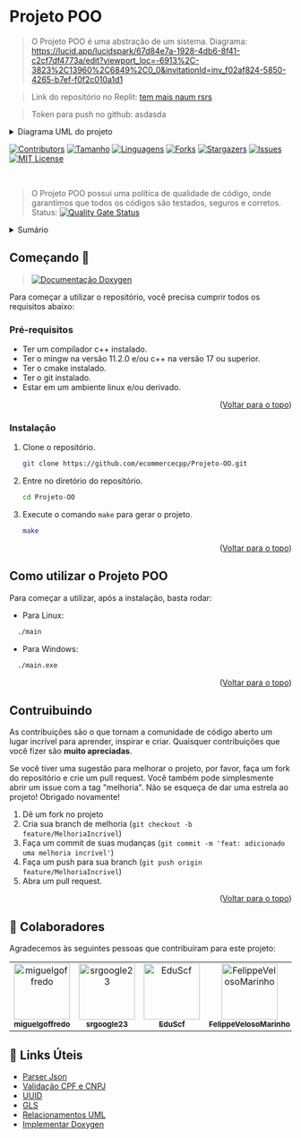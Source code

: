 <div id="top"></div>

# Projeto POO

> O Projeto POO é uma abstração de um sistema.
> Diagrama: https://lucid.app/lucidspark/67d84e7a-1928-4db6-8f41-c2cf7df4773a/edit?viewport_loc=-6913%2C-3823%2C13960%2C6849%2C0_0&invitationId=inv_f02af824-5850-4265-b7ef-f0f2c010a1d1

>Link do repositório no Replit: [tem mais naum rsrs](https://replit.com/join/mfgueahaau-fileppevoleso)

>Token para push no github: asdasda

<!-- TABLE OF CONTENTS -->
<details>
  <summary>Diagrama UML do projeto</summary>
![UML_Industria](https://user-images.githubusercontent.com/60450622/193287026-3a6453bf-dd3d-429b-bbf8-1eab0e6ee964.png)
</details>

[![Contributors][contributors-shield]][contributors-url]
[![Tamanho][tamanho-shield]][tamanho-url]
[![Linguagens][linguagens-shield]][linguagens-url]
[![Forks][forks-shield]][forks-url]
[![Stargazers][stars-shield]][stars-url]
[![Issues][issues-shield]][issues-url]
[![MIT License][license-shield]][license-url]

<br/>

> O Projeto POO possui uma política de qualidade de código, onde garantimos que todos os códigos são testados, seguros e corretos. Status:           [![Quality Gate Status](https://sonarcloud.io/api/project_badges/measure?project=ecommercecpp_ecommercecpp&metric=alert_status)](https://sonarcloud.io/summary/new_code?id=ecommercecpp_ecommercecpp)

<!-- TABLE OF CONTENTS -->
<details>
  <summary>Sumário</summary>
  <ol>
    <li>
      <a href="#ecommercecpp">O Projeto</a>
    </li>
    <li>
      <a href="#começando-">Começando 🚀</a>
      <ul>
        <li><a href="#pré-requisitos">Pré-requisitos</a></li>
        <li><a href="#instalação">Instalação</a></li>
      </ul>
    </li>
    <li><a href="#como-utilizar-o-ecommercecpp">Como utilizar o Projeto POO</a></li>
    <li><a href="#contruibuindo">Contruibuindo</a></li>
    <li><a href="#-colaboradores">🤝 Colaboradores</a></li>
    <li><a href="#-links-úteis">🔗 Links Úteis</a></li>
  </ol>
</details>

## Começando 🚀

> [![Documentação Doxygen][documentacao-shield]][documentacao-url]

Para começar a utilizar o repositório, você precisa cumprir todos os requisitos abaixo:

### Pré-requisitos

* Ter um compilador c++ instalado.
* Ter o mingw na versão 11.2.0 e/ou c++ na versão 17 ou superior.
* Ter o cmake instalado.
* Ter o git instalado.
* Estar em um ambiente linux e/ou derivado.

<p align="right">(<a href="#top">Voltar para o topo</a>)</p>

### Instalação

1. Clone o repositório.
   ```sh
   git clone https://github.com/ecommercecpp/Projeto-OO.git
   ```
2. Entre no diretório do repositório.
    ```sh
    cd Projeto-OO
    ```
3. Execute o comando `make` para gerar o projeto.
    ```sh
    make
    ```
<p align="right">(<a href="#top">Voltar para o topo</a>)</p>

## Como utilizar o Projeto POO

Para começar a utilizar, após a instalação, basta rodar:

- Para Linux:

```sh
  ./main
```
- Para Windows:

```sh
  ./main.exe
```

<p align="right">(<a href="#top">Voltar para o topo</a>)</p>

## Contruibuindo

As contribuições são o que tornam a comunidade de código aberto um lugar incrível para aprender, inspirar e criar. Quaisquer contribuições que você fizer são **muito apreciadas**.

Se você tiver uma sugestão para melhorar o projeto, por favor, faça um fork do repositório e crie um pull request. Você também pode simplesmente abrir um issue com a tag "melhoria".
Não se esqueça de dar uma estrela ao projeto! Obrigado novamente!

1. Dê um fork no projeto
2. Cria sua branch de melhoria (`git checkout -b feature/MelhoriaIncrivel`)
3. Faça um commit de suas mudanças (`git commit -m 'feat: adicionado uma melhoria incrível'`)
4. Faça um push para sua branch (`git push origin feature/MelhoriaIncrivel`)
5. Abra um pull request.

<p align="right">(<a href="#top">Voltar para o topo</a>)</p>


## 🤝 Colaboradores

Agradecemos às seguintes pessoas que contribuíram para este projeto:

<table>
  <tr>
    <td align="center">
      <a href="#">
        <img src="https://avatars3.githubusercontent.com/u/13923020" width="100px;" alt="miguelgoffredo"/><br>
        <sub>
          <b>miguelgoffredo</b>
        </sub>
      </a>
    </td>
    <td align="center">
      <a href="#">
        <img src="https://avatars3.githubusercontent.com/u/62403037" width="100px;" alt="srgoogle23"/><br>
        <sub>
          <b>srgoogle23</b>
        </sub>
      </a>
    </td>
    <td align="center">
      <a href="#">
        <img src="https://avatars3.githubusercontent.com/u/102927669" width="100px;" alt="EduScf"/><br>
        <sub>
          <b>EduScf</b>
        </sub>
      </a>
    </td>
    <td align="center">
      <a href="#">
        <img src="https://avatars3.githubusercontent.com/u/60450622" width="100px;" alt="FelippeVelosoMarinho"/><br>
        <sub>
          <b>FelippeVelosoMarinho</b>
        </sub>
      </a>
    </td>
    <td align="center">
      <a href="#">
        <img src="https://avatars3.githubusercontent.com/u/97640125" width="100px;" alt="CaioHosken"/><br>
        <sub>
          <b>CaioHosken</b>
        </sub>
      </a>
    </td>
    <td align="center">
      <a href="#">
        <img src="https://avatars3.githubusercontent.com/u/83346689" width="100px;" alt="IsraelJulio"/><br>
        <sub>
          <b>IsraelJulio</b>
        </sub>
      </a>
    </td>
  </tr>
</table>


## 🔗 Links Úteis

- [Parser Json](https://github.com/eteran/cpp-json)
- [Validação CPF e CNPJ](https://github.com/srgoogle23/valida-cpf-cnpj)
- [UUID](https://github.com/mariusbancila/stduuid)
- [GLS](https://github.com/microsoft/GSL)
- [Relacionamentos UML](http://www.linhadecodigo.com.br/artigo/943/uml-unified-modeling-language-generalizacao-agregacao-composicao-e-dependencia.aspx)
- [Implementar Doxygen](https://www.youtube.com/watch?v=CDgJZnupWBc)

[documentacao-shield]: https://img.shields.io/badge/Documentação%20Doxygen-clique%20aqui-blue
[documentacao-url]: https://ecommercecpp.github.io/Projeto-OO/md__c___users_felip__one_drive__documentos__git_hub_poo__r_e_a_d_m_e.html
[linguagens-shield]: https://img.shields.io/github/languages/count/ecommercecpp/Projeto-OO?style=for-the-badge
[linguagens-url]: https://github.com/ecommercecpp/Projeto-OO/
[tamanho-shield]: https://img.shields.io/github/repo-size/ecommercecpp/Projeto-OO?style=for-the-badge
[tamanho-url]: https://github.com/ecommercecpp/Projeto-OO/
[contributors-shield]: https://img.shields.io/github/contributors/ecommercecpp/Projeto-OO.svg?style=for-the-badge
[contributors-url]: https://github.com/ecommercecpp/Projeto-OO/graphs/contributors
[forks-shield]: https://img.shields.io/github/forks/ecommercecpp/Projeto-OO.svg?style=for-the-badge
[forks-url]: https://github.com/ecommercecpp/Projeto-OO/network/members
[stars-shield]: https://img.shields.io/github/stars/ecommercecpp/Projeto-OO.svg?style=for-the-badge
[stars-url]: https://github.com/ecommercecpp/Projeto-OO/stargazers
[issues-shield]: https://img.shields.io/github/issues/ecommercecpp/Projeto-OO.svg?style=for-the-badge
[issues-url]: https://github.com/ecommercecpp/Projeto-OO/issues
[license-shield]: https://img.shields.io/github/license/ecommercecpp/Projeto-OO.svg?style=for-the-badge
[license-url]: https://github.com/ecommercecpp/Projeto-OO/blob/master/LICENSE.txt
